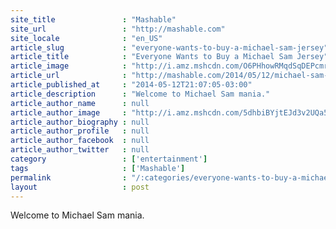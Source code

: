```yaml
---
site_title               : "Mashable"
site_url                 : "http://mashable.com"
site_locale              : "en_US"
article_slug             : "everyone-wants-to-buy-a-michael-sam-jersey"
article_title            : "Everyone Wants to Buy a Michael Sam Jersey"
article_image            : "http://i.amz.mshcdn.com/O6PHhowRMqdSqDEPcmrg1-_kdwk=/1200x627/2014%2F05%2F12%2Fbb%2FMichaelSam.537c9.jpg"
article_url              : "http://mashable.com/2014/05/12/michael-sam-jersey-sales/"
article_published_at     : "2014-05-12T21:07:05-03:00"
article_description      : "Welcome to Michael Sam mania."
article_author_name      : null
article_author_image     : "http://i.amz.mshcdn.com/5dhbiBYjtEJd3v2UQa5IsXEIFm4=/90x90/2016%2F06%2F30%2F5a%2F2014011230MashableHea.00f0e.76a52.jpg"
article_author_biography : null
article_author_profile   : null
article_author_facebook  : null
article_author_twitter   : null
category                 : ['entertainment']
tags                     : ['Mashable']
permalink                : "/:categories/everyone-wants-to-buy-a-michael-sam-jersey/"
layout                   : post
---
```


Welcome to Michael Sam mania.
